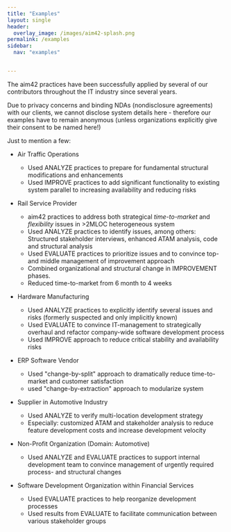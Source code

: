 ```yaml
---
title: "Examples"
layout: single
header:
  overlay_image: /images/aim42-splash.png
permalink: /examples
sidebar:
  nav: "examples"


---
```


The aim42 practices have been successfully applied by several of our contributors throughout the IT industry
since several years.

Due to privacy concerns and binding NDAs (nondisclosure agreements) with our clients, we cannot disclose system
details here - therefore our examples have to remain anonymous (unless organizations explicitly give their consent
  to be named here!)

Just to mention a few:

* Air Traffic Operations

  * Used ANALYZE practices to prepare for fundamental structural modifications and enhancements
  * Used IMPROVE practices to add significant functionality to existing system parallel to increasing availability and reducing risks


* Rail Service Provider

  * aim42 practices to address both strategical _time-to-market_ and _flexibility_ issues in >2MLOC heterogeneous system
  * Used ANALYZE practices to identify issues, among others: Structured stakeholder interviews, enhanced ATAM analysis, code and structural analysis
  * Used EVALUATE practices to prioritize issues and to convince top- and middle management of improvement approach
  * Combined organizational and structural change in IMPROVEMENT phases.
  * Reduced time-to-market from 6 month to 4 weeks

* Hardware Manufacturing

  * Used ANALYZE practices to explicitly identify several issues and risks (formerly suspected and only implicitly known)
  * Used EVALUATE to convince IT-management to strategically overhaul and refactor company-wide software development process
  * Used IMPROVE approach to reduce critical stability and availability risks

* ERP Software Vendor

  * Used "change-by-split" approach to dramatically reduce time-to-market and customer satisfaction
  * used "change-by-extraction" approach to modularize system

* Supplier in Automotive Industry

  * Used ANALYZE to verify multi-location development strategy  
  * Especially: customized ATAM and stakeholder analysis to reduce feature development costs and increase development velocity

* Non-Profit Organization (Domain: Automotive)
  * Used ANALYZE and EVALUATE practices to support internal development team to convince management of urgently required process- and structural changes


* Software Development Organization within Financial Services
  * Used EVALUATE practices to help reorganize development processes
  * Used results from EVALUATE to facilitate communication between various stakeholder groups
